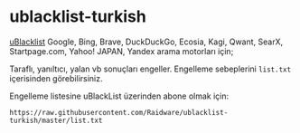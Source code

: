 # ublacklist-turkish

[uBlacklist](https://github.com/iorate/uBlacklist/) Google, Bing, Brave, DuckDuckGo, Ecosia, Kagi, Qwant, SearX, Startpage.com, Yahoo! JAPAN, Yandex arama motorları için;

Taraflı, yanıltıcı, yalan vb sonuçları engeller. Engelleme sebeplerini `list.txt` içerisinden görebilirsiniz.

Engelleme listesine uBlackList üzerinden abone olmak için:
```
https://raw.githubusercontent.com/Raidware/ublacklist-turkish/master/list.txt
```
